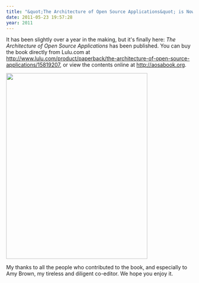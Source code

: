 ```yaml
---
title: "&quot;The Architecture of Open Source Applications&quot; is Now Available"
date: 2011-05-23 19:57:28
year: 2011
---
```

It has been slightly over a year in the making, but it's finally here: <em>The Architecture of Open Source Applications</em> has been published.  You can buy the book directly from Lulu.com at <a href="http://www.lulu.com/product/paperback/the-architecture-of-open-source-applications/15819207">http://www.lulu.com/product/paperback/the-architecture-of-open-source-applications/15819207</a>, or view the contents online at <a href="http://aosabook.org/">http://aosabook.org</a>.

<img title="cover" src="{{'/files/2011/05/cover1.jpg' | relative_url}}" alt="" width="381" height="500" />

My thanks to all the people who contributed to the book, and especially to Amy Brown, my tireless and diligent co-editor. We hope you enjoy it.
